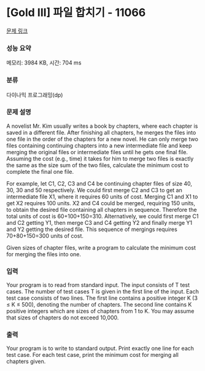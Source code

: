 # [Gold III] 파일 합치기 - 11066 

[문제 링크](https://www.acmicpc.net/problem/11066) 

### 성능 요약

메모리: 3984 KB, 시간: 704 ms

### 분류

다이나믹 프로그래밍(dp)

### 문제 설명

<p>A novelist Mr. Kim usually writes a book by chapters, where each chapter is saved in a different file. After finishing all chapters, he merges the files into one file in the order of the chapters for a new novel. He can only merge two files containing continuing chapters into a new intermediate file and keep merging the original files or intermediate files until he gets one final file. Assuming the cost (e.g., time) it takes for him to merge two files is exactly the same as the size sum of the two files, calculate the minimum cost to complete the final one file.</p>

<p>For example, let C1, C2, C3 and C4 be continuing chapter files of size 40, 30, 30 and 50 respectively. We could first merge C2 and C3 to get an intermediate file X1, where it requires 60 units of cost. Merging C1 and X1 to get X2 requires 100 units. X2 and C4 could be merged, requiring 150 units, to obtain the desired file containing all chapters in sequence. Therefore the total units of cost is 60+100+150=310. Alternatively, we could first merge C1 and C2 getting Y1, then merge C3 and C4 getting Y2 and finally merge Y1 and Y2 getting the desired file. This sequence of mergings requires 70+80+150=300 units of cost. </p>

<p>Given sizes of chapter files, write a program to calculate the minimum cost for merging the files into one.</p>

### 입력 

 <p>Your program is to read from standard input. The input consists of T test cases. The number of test cases T is given in the first line of the input. Each test case consists of two lines. The first line contains a positive integer K (3 ≤ K ≤ 500), denoting the number of chapters. The second line contains K positive integers which are sizes of chapters from 1 to K. You may assume that sizes of chapters do not exceed 10,000.</p>

### 출력 

 <p>Your program is to write to standard output. Print exactly one line for each test case. For each test case, print the minimum cost for merging all chapters given.</p>


